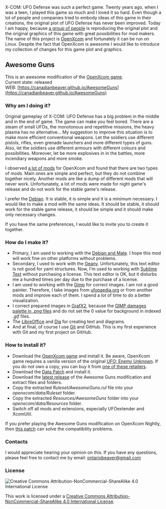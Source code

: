 X-COM: UFO Defense was such a perfect game. Twenty years ago, when I was a teen, I played this game so much and I loved it so hard. Even though a lot of people and companies tried to embody ideas of this game in their creations, the original plot of UFO Defense has never been improved. Today I am happy, because [a group of people](https://github.com/SupSuper/OpenXcom/graphs/contributors) is reproducing the original plot and the original graphics of this game with great possibilities for mod makers. The name of this project is [OpenXcom](https://github.com/SupSuper/OpenXcom) and fortunately it can be run on Linux. Despite the fact that OpenXcom is awesome I would like to introduce my collection of changes for this game plot and graphics.

## Awesome Guns

This is an awesome modification of the [OpenXcom game](http://openxcom.org).  
Current state: released  
WEB: [https://canadianbeaver.github.io/AwesomeGuns](https://canadianbeaver.github.io/AwesomeGuns)  

### Why am I doing it?

Original gameplay of X-COM: UFO Defense has a big problem in the middle and in the end of game. The game can make you feel bored. There are a steam of small UFOs, the monotonous and repetitive missions, the heavy plasma has no alternative...  My suggestion to improve this situation is to make more efficient conventional weapons. Let the soldiers use different pistols, rifles, even grenade launchers and more different types of guns. Also, let the soldiers use different armours with different colours and possibilities. Moreover, let be more explosives in in the battles, more incendiary weapons and more smoke.

I observed [a lot of mods](http://www.openxcom.com/mods) for OpenXcom and found that there are two types of mods. Main ones are simple and perfect, but they do not combine together nicely. Another mods are like a dump of different mods that will never work. Unfortunately, a lot of mods were made for night game's release and do not work for the stable game's release.

I prefer the [Debian](https://www.debian.org/). It is stable, it is simple and it is a minimum necessary. I would like to make a mod with the same ideas. It should be stable, it should work for the stable game release, it should be simple and it should make only necessary changes.

If you have the same preferences, I would like to invite you to create it together.

### How do I make it?

* Primary, I am used to working with the [Debian and Mate](https://www.codeproject.com/articles/1086376/building-useful-homestation-from-ugly-debian). I hope this mod will work fine on other platforms without problems.
* Secondary, I used to work with the [Geany](https://www.geany.org/). Unfortunately, this text editor is not good for yaml structures. Now, I'm used to working with [Sublime Text](https://www.sublimetext.com/) without purchasing a license. This text editor is OK, but it disturbs me a hundred times per day due to the purchase of a license.
* I am used to working with the [Gimp](https://www.gimp.org/) for correct images. I am not a good painter. Therefore, I take images from [ufopaedia.org](http://ufopaedia.org/index.php/Ruleset_Vanilla_IDs_(OpenXcom)) or from another mods and improve each of them. I spend a lot of time to do a better visualization.
* I correct prepared images in [GrafX2](http://pulkomandy.tk/projects/GrafX2), because the [GIMP damages palette in *.png* files](http://openxcom.org/forum/index.php?topic=2676.0) and do not set the 0 value for background in indexed *.gif* files.
* The [LibreOffice](http://www.libreoffice.org/) and [Dia](https://wiki.gnome.org/Apps/Dia/) for creating text and diagrams.
* And at final, of course I use [Git](https://git-scm.com/) and GitHub. This is my first experience with Git and my first project on GitHub.

### How to install it?

* Download the [OpenXcom game](http://openxcom.org/downloads-milestones/) and install it. Be aware, OpenXcom game requires a vanilla version of the original [UFO: Enemy Unknown](https://en.wikipedia.org/wiki/UFO:_Enemy_Unknown). If you do not own a copy, you can buy it from [one of these retailers](http://ufopaedia.org/index.php/Where_to_Get_the_Games).
* Download the [Data Patch](http://openxcom.org/downloads-extras/) and install it.
* Download the [latest release](https://github.com/CanadianBeaver/AwesomeGuns/releases/latest) of the Awesome Guns modification and extract files and folders.
* Copy the extracted *Ruleset/AwesomeGuns.rul* file into your *openxcom/data/Ruleset* folder.
* Copy the extracted *Resources/AwesomeGuns* folder into your *openxcom/data/Resources* folder.
* Switch off all mods and extensions, especially UFOextender and XcomUtil.

If you prefer playing the Awesome Guns modification on OpenXcom Nightly, then [this patch](http://www.openxcom.com/mod/awesome-guns-nightly-patch) can solve the compatibility problems.

### Contacts

I would appreciate hearing your opinion on this. If you have any questions, please feel free to contact me by email: [ontariobeaver@gmail.com](mailto://ontariobeaver@gmail.com)

### License

![Creative Commons Attribution-NonCommercial-ShareAlike 4.0 International License](https://i.creativecommons.org/l/by-nc-sa/4.0/88x31.png "Creative Commons Attribution-NonCommercial-ShareAlike 4.0 International License")

This work is licensed under a [Creative Commons Attribution-NonCommercial-ShareAlike 4.0 International License](http://creativecommons.org/licenses/by-nc-sa/4.0/).
